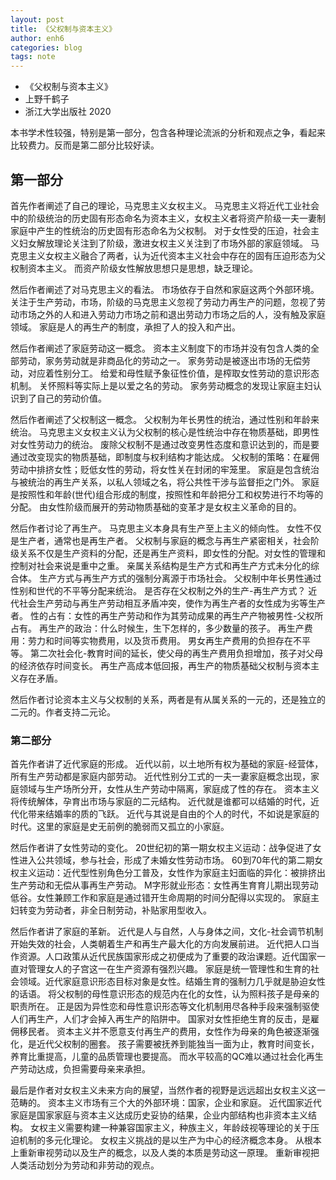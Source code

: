 ```yaml
---
layout: post
title: 《父权制与资本主义》
author: enh6
categories: blog
tags: note
---
```


- 《父权制与资本主义》
- 上野千鹤子
- 浙江大学出版社 2020

本书学术性较强，特别是第一部分，包含各种理论流派的分析和观点之争，看起来比较费力。反而是第二部分比较好读。

## 第一部分

首先作者阐述了自己的理论，马克思主义女权主义。
马克思主义将近代工业社会中的阶级统治的历史固有形态命名为资本主义，女权主义者将资产阶级一夫一妻制家庭中产生的性统治的历史固有形态命名为父权制。
对于女性受的压迫，社会主义妇女解放理论关注到了阶级，激进女权主义关注到了市场外部的家庭领域。
马克思主义女权主义融合了两者，认为近代资本主义社会中存在的固有压迫形态为父权制资本主义。
而资产阶级女性解放思想只是思想，缺乏理论。

然后作者阐述了对马克思主义的看法。
市场依存于自然和家庭这两个外部环境。
关注于生产劳动，市场，阶级的马克思主义忽视了劳动力再生产的问题，忽视了劳动市场之外的人和进入劳动力市场之前和退出劳动力市场之后的人，没有触及家庭领域。
家庭是人的再生产的制度，承担了人的投入和产出。

然后作者阐述了家庭劳动这一概念。
资本主义制度下的市场并没有包含人类的全部劳动，家务劳动就是非商品化的劳动之一。
家务劳动是被逐出市场的无偿劳动，对应着性别分工。
给爱和母性赋予象征性价值，是榨取女性劳动的意识形态机制。
关怀照料等实际上是以爱之名的劳动。
家务劳动概念的发现让家庭主妇认识到了自己的劳动价值。

然后作者阐述了父权制这一概念。
父权制为年长男性的统治，通过性别和年龄来统治。
马克思主义女权主义认为父权制的核心是性统治中存在物质基础，即男性对女性劳动力的统治。
废除父权制不是通过改变男性态度和意识达到的，而是要通过改变现实的物质基础，即制度与权利结构才能达成。
父权制的策略：在雇佣劳动中排挤女性；贬低女性的劳动，将女性关在封闭的牢笼里。
家庭是包含统治与被统治的再生产关系，以私人领域之名，将公共性干涉与监督拒之门外。
家庭是按照性和年龄(世代)组合形成的制度，按照性和年龄把分工和权势进行不均等的分配。
由女性阶级而展开的劳动物质基础的变革才是女权主义革命的目的。

然后作者讨论了再生产。
马克思主义本身具有生产至上主义的倾向性。
女性不仅是生产者，通常也是再生产者。
父权制与家庭的概念与再生产紧密相关，社会阶级关系不仅是生产资料的分配，还是再生产资料，即女性的分配。对女性的管理和控制对社会来说是重中之重。
亲属关系结构是生产方式和再生产方式未分化的综合体。
生产方式与再生产方式的强制分离源于市场社会。
父权制中年长男性通过性别和世代的不平等分配来统治。
是否存在父权制之外的生产-再生产方式？
近代社会生产劳动与再生产劳动相互矛盾冲突，使作为再生产者的女性成为劣等生产者。
性的占有：女性的再生产劳动和作为其劳动成果的再生产产物被男性-父权所占有。
再生产的政治：什么时候生，生下怎样的，多少数量的孩子。
再生产费用：劳力和时间等实物费用，以及货币费用。
男女再生产费用的负担存在不平等。
第二次社会化-教育时间的延长，使父母的再生产费用负担增加，孩子对父母的经济依存时间变长。
再生产高成本低回报，再生产的物质基础父权制与资本主义存在矛盾。

然后作者讨论资本主义与父权制的关系，两者是有从属关系的一元的，还是独立的二元的。作者支持二元论。

### 第二部分

首先作者讲了近代家庭的形成。
近代以前，以土地所有权为基础的家庭-经营体，所有生产劳动都是家庭内部劳动。
近代性别分工式的一夫一妻家庭概念出现，家庭领域与生产场所分开，女性从生产劳动中隔离，家庭成了性的存在。
资本主义将传统解体，孕育出市场与家庭的二元结构。
近代就是谁都可以结婚的时代，近代化带来结婚率的质的飞跃。
近代与其说是自由的个人的时代，不如说是家庭的时代。这里的家庭是史无前例的脆弱而又孤立的小家庭。

然后作者讲了女性劳动的变化。
20世纪初的第一期女权主义运动：战争促进了女性进入公共领域，参与社会，形成了未婚女性劳动市场。
60到70年代的第二期女权主义运动：近代型性别角色分工普及，女性作为家庭主妇面临的异化：被排挤出生产劳动和无偿从事再生产劳动。
M字形就业形态：女性再生育育儿期出现劳动低谷。女性兼顾工作和家庭是通过错开生命周期的时间分配得以实现的。
家庭主妇转变为劳动者，非全日制劳动，补贴家用型收入。

然后作者讲了家庭的革新。
近代是人与自然，人与身体之间，文化-社会调节机制开始失效的社会，人类朝着生产和再生产最大化的方向发展前进。
近代把人口当作资源。人口政策从近代民族国家形成之初便成为了重要的政治课题。近代国家一直对管理女人的子宫这一在生产资源有强烈兴趣。
家庭是统一管理性和生育的社会领域。近代家庭意识形态目标对象是女性。结婚生育的强制力几乎就是胁迫女性的话语。
将父权制的母性意识形态的规范内在化的女性，认为照料孩子是母亲的职责所在。
正是因为异性恋和母性意识形态等文化机制用尽各种手段来强制驱使人们再生产，人们才会掉入再生产的陷阱中。
国家对女性拒绝生育的反击，是雇佣移民者。
资本主义并不愿意支付再生产的费用，女性作为母亲的角色被逐渐强化，是近代父权制的圈套。
孩子需要被抚养到能独当一面为止，教育时间变长，养育比重提高，儿童的品质管理也要提高。
而水平较高的QC难以通过社会化再生产劳动达成，负担需要母亲来承担。

最后是作者对女权主义未来方向的展望，当然作者的视野是远远超出女权主义这一范畴的。
资本主义市场有三个大的外部环境：国家，企业和家庭。
近代国家近代家庭是国家家庭与资本主义达成历史妥协的结果，企业内部结构也非资本主义结构。
女权主义需要构建一种兼容国家主义，种族主义，年龄歧视等理论的关于压迫机制的多元化理论。
女权主义挑战的是以生产为中心的经济概念本身。
从根本上重新审视劳动以及生产的概念，以及人类的本质是劳动这一原理。
重新审视把人类活动划分为劳动和非劳动的观点。
